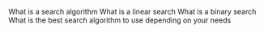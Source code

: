 What is a search algorithm
What is a linear search
What is a binary search
What is the best search algorithm to use depending on your needs
